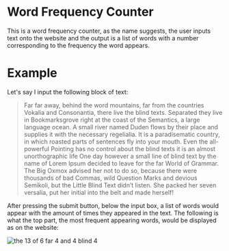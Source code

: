 # Word Frequency Counter
This is a word frequency counter, as the name suggests, the user inputs text onto the website and the output is a list of words with a number corresponding to the frequency the word appears. 

# Example
Let's say I input the following block of text:

>Far far away, behind the word mountains, far from the countries Vokalia and Consonantia, there live the blind texts. Separated they live in Bookmarksgrove right at the coast of the Semantics, a large language ocean. A small river named Duden flows by their place and supplies it with the necessary regelialia. It is a paradisematic country, in which roasted parts of sentences fly into your mouth. Even the all-powerful Pointing has no control about the blind texts it is an almost unorthographic life One day however a small line of blind text by the name of Lorem Ipsum decided to leave for the far World of Grammar. The Big Oxmox advised her not to do so, because there were thousands of bad Commas, wild Question Marks and devious Semikoli, but the Little Blind Text didn’t listen. She packed her seven versalia, put her initial into the belt and made herself!

After pressing the submit button, below the input box, a list of words would appear with the amount of times they appeared in the text. 
The following is what the top part, the most frequent appearing words, would be displayed as on the website:

![the	13
of	6
far	4
and	4
blind	4](https://github.com/claby2/word-freq/blob/master/images/readme-display.png)
